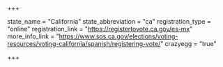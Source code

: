 +++

state_name = "California"
state_abbreviation = "ca"
registration_type = "online"
registration_link = "https://registertovote.ca.gov/es-mx"
more_info_link = "https://www.sos.ca.gov/elections/voting-resources/voting-california/spanish/registering-vote/"
crazyegg = "true"

+++